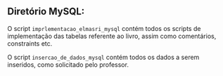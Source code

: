 ## **Diretório MySQL:**

O script `imprlementacao_elmasri_mysql` contém todos os scripts de implementação das tabelas referente ao livro, assim como comentários, constraints etc.

O script `insercao_de_dados_mysql` contém todos os dados a serem inseridos, como solicitado pelo professor.